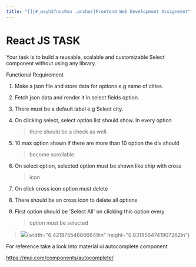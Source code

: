 ```yaml
---
title: "[]{#_wxyh2fnos9sn .anchor}Frontend Web Development Assignment"
---
```


# 

# React JS TASK

Your task is to build a reusable, scalable and customizable Select
component without using any library.

Functional Requirement

1.  Make a json file and store data for options e.g name of cities.

2.  Fetch json data and render it in select fields option.

3.  There must be a default label e.g Select city.

4.  On clicking select, select option list should show. In every option
    > there should be a check as well.

5.  10 max option shown if there are more than 10 option the div should
    > become scrollable

6.  On select option, selected option must be shown like chip with cross
    > icon

7.  On click cross icon option must delete

8.  There should be an cross icon to delete all options

9.  First option should be 'Select All' on clicking this option every
    > option must be selected

> ![](vertopal_bce7f7faa5d9439086723d638c4a0da0/media/image1.png){width="6.421875546806649in"
> height="0.8319564741907262in"}

For reference take a look into material ui autocomplete component

https://mui.com/components/autocomplete/
